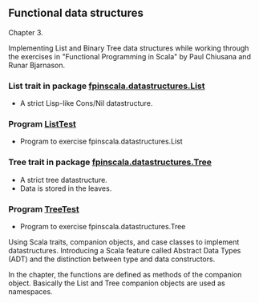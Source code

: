 ## Functional data structures

Chapter 3.

Implementing List and Binary Tree data structures while working
through the exercises in "Functional Programming in Scala"
by Paul Chiusana and Runar Bjarnason.

### List trait in package [fpinscala.datastructures.List](https://github.com/grscheller/scheller-linux-archive/blob/master/fpinscala/src/main/scala/fpinscala/datastructures/List.scala#L3-L6)
* A strict Lisp-like Cons/Nil datastructure.

### Program [ListTest](exerciseCode/ListTest.scala)
* Program to exercise fpinscala.datastructures.List

### Tree trait in package [fpinscala.datastructures.Tree](https://github.com/grscheller/scheller-linux-archive/blob/master/fpinscala/src/main/scala/fpinscala/datastructures/Tree.scala#L3-L6)
* A strict tree datastructure.
* Data is stored in the leaves.

### Program [TreeTest](exerciseCode/TreeTest.scala)
* Program to exercise fpinscala.datastructures.Tree

Using Scala traits, companion objects, and case classes to implement
datastructures.  Introducing a Scala feature called Abstract Data
Types (ADT) and the distinction between type and data constructors.

In the chapter, the functions are defined as methods of the
companion object.  Basically the List and Tree companion objects
are used as namespaces.
